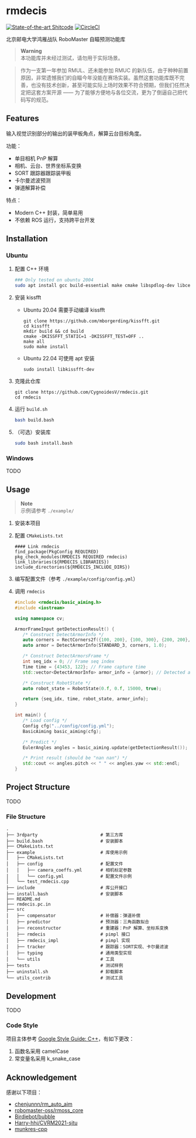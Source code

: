 # rmdecis

[![State-of-the-art Shitcode](https://img.shields.io/static/v1?label=State-of-the-art&message=Shitcode&color=7B5804)](https://github.com/trekhleb/state-of-the-art-shitcode) [![CircleCI](https://dl.circleci.com/status-badge/img/gh/CygnoidesV/rmdecis/tree/main.svg?style=shield)](https://dl.circleci.com/status-badge/redirect/gh/CygnoidesV/rmdecis/tree/main)

北京邮电大学鸿雁战队 RoboMaster 自瞄预测功能库

> **Warning**  
> 本功能库并未经过测试，请勿用于实际场景。

> 作为一支第一年参加 RMUL、还未能参加 RMUC 的新队伍，由于种种前置原因，非常遗憾我们的自瞄今年没能在赛场实装。虽然这套功能库既不完善，也没有技术创新，甚至可能实际上场时效果不符合预期，但我们任然决定把这套方案开源 —— 为了能够方便地与各位交流，更为了倒逼自己把代码写的规范。

## Features

输入视觉识别部分的输出的装甲板角点，解算云台目标角度。  

功能：
- 单目相机 PnP 解算
- 相机、云台、世界坐标系变换
- SORT 跟踪器跟踪装甲板
- 卡尔曼滤波预测
- 弹道解算补偿

特点：
- Modern C++ 封装，简单易用
- 不依赖 ROS 运行，支持跨平台开发

## Installation

### Ubuntu

1. 配置 C++ 环境

    ```bash
   ### Only tested on ubuntu 2004
   sudo apt install gcc build-essential make cmake libspdlog-dev libceres-dev libyaml-cpp-dev libeigen3-dev libopencv-dev libfmt-dev ninja-build
   ```

2. 安装 kissfft

   - Ubuntu 20.04 需要手动编译 kissfft

      ```
      git clone https://github.com/mborgerding/kissfft.git
      cd kissfft
      mkdir build && cd build
      cmake -DKISSFFT_STATIC=1 -DKISSFFT_TEST=OFF ..
      make all
      sudo make install
      ```

   - Ubuntu 22.04 可使用 apt 安装

      ```
      sudo install libkissfft-dev
      ```

3. 克隆此仓库
   ```
   git clone https://github.com/CygnoidesV/rmdecis.git
   cd rmdecis
   ```

4. 运行 `build.sh`
   ```bash
   bash build.bash
   ```

5. （可选）安装库
   ```bash
   sudo bash install.bash
   ```

### Windows

TODO

## Usage

> **Note**  
> 示例请参考 `./example/`

1. 安装本项目

2. 配置 `CMakeLists.txt`

   ```
   #### Link rmdecis
   find_package(PkgConfig REQUIRED)
   pkg_check_modules(RMDECIS REQUIRED rmdecis)
   link_libraries(${RMDECIS_LIBRARIES})
   include_directories(${RMDECIS_INCLUDE_DIRS})
   ```

3. 编写配置文件（参考 `./example/config/config.yml`）

4. 调用 `rmdecis`
   ```C++
   #include <rmdecis/basic_aiming.h>
   #include <iostream>

   using namespace cv;

   ArmorFrameInput getDetectionResult() {
      /* Construct DetectArmorInfo */
      auto corners = RectCorners2f({100, 200}, {100, 300}, {200, 200}, {200, 300});
      auto armor = DetectArmorInfo(STANDARD_3, corners, 1.0);

      /* Construct DetectArmorsFrame */
      int seq_idx = 0; // Frame seq index
      Time time = {43453, 122}; // Frame capture time
      std::vector<DetectArmorInfo> armor_info = {armor}; // Detected armor list

      /* Construct RobotState */
      auto robot_state = RobotState(0.f, 0.f, 15000, true);

      return {seq_idx, time, robot_state, armor_info};
   }

   int main() {
      /* Load config */
      Config cfg("../config/config.yml");
      BasicAiming basic_aiming(cfg);

      /* Predict */
      EulerAngles angles = basic_aiming.update(getDetectionResult());

      /* Print result (should be "nan nan") */
      std::cout << angles.pitch << " " << angles.yaw << std::endl;
   }
   ```

## Project Structure

TODO

### File Structure

```
.
├── 3rdparty                        # 第三方库
├── build.bash                      # 安装脚本
├── CMakeLists.txt   
├── example                         # 库使用示例
│   ├── CMakeLists.txt  
│   ├── config                      # 配置文件
│   │   ├── camera_coeffs.yml       # 相机标定参数
│   │   └── config.yml              # 配置文件示例
│   └── test_rmdecis.cpp   
├── include                         # 库公开接口
├── install.bash                    # 安装脚本    
├── README.md           
├── rmdecis.pc.in
├── src           
│   ├── compensator                 # 补偿器：弹道补偿
│   ├── predictor                   # 预测器：三角函数拟合
│   ├── reconstructor               # 重建器：PnP 解算、坐标系变换
│   ├── rmdecis                     # pimpl 接口
│   ├── rmdecis_impl                # pimpl 实现
│   ├── tracker                     # 跟踪器：SORT实现、卡尔曼滤波
│   ├── typing                      # 通用类型实现
│   └── utils                       # 工具
├── tests                           # 测试样例
├── uninstall.sh                    # 卸载脚本
└── utils_contrib                   # 测试工具
```

## Development

TODO

### Code Style

项目主体参考 [Google Style Guide: C++](https://zh-google-styleguide.readthedocs.io/en/latest/google-cpp-styleguide/)，有如下更改：


1. 函数名采用 camelCase
2. 常变量名采用 k_snake_case

## Acknowledgement

感谢以下项目：

- [chenjunnn/rm_auto_aim](https://github.com/chenjunnn/rm_auto_aim)
- [robomaster-oss/rmoss_core](https://github.com/robomaster-oss/rmoss_core)
- [Birdiebot/bubble](https://github.com/Birdiebot/bubble)
- [Harry-hhj/CVRM2021-sjtu](https://github.com/Harry-hhj/CVRM2021-sjtu)
- [munkres-cpp](https://github.com/saebyn/munkres-cpp)

